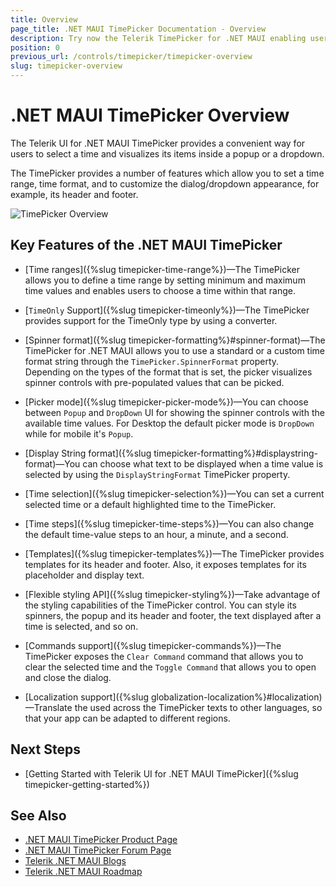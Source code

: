 ```yaml
---
title: Overview
page_title: .NET MAUI TimePicker Documentation - Overview
description: Try now the Telerik TimePicker for .NET MAUI enabling users to select a time and visualizing its items inside a popup or a dropdown.
position: 0
previous_url: /controls/timepicker/timepicker-overview
slug: timepicker-overview
---
```


# .NET MAUI TimePicker Overview

The Telerik UI for .NET MAUI TimePicker provides a convenient way for users to select a time and visualizes its items inside a popup or a dropdown.

The TimePicker provides a number of features which allow you to set a time range, time format, and to customize the dialog/dropdown appearance, for example, its header and footer.  

![TimePicker Overview](images/time_picker_overview.png)

## Key Features of the .NET MAUI TimePicker

* [Time ranges]({%slug timepicker-time-range%})&mdash;The TimePicker allows you to define a time range by setting minimum and maximum time values and enables users to choose a time within that range.

* [`TimeOnly` Support]({%slug timepicker-timeonly%})&mdash;The TimePicker provides support for the TimeOnly type by using a converter.

* [Spinner format]({%slug timepicker-formatting%}#spinner-format)&mdash;The TimePicker for .NET MAUI allows you to use a standard or a custom time format string through the `TimePicker.SpinnerFormat` property. Depending on the types of the format that is set, the picker visualizes spinner controls with pre-populated values that can be picked.

* [Picker mode]({%slug timepicker-picker-mode%})&mdash;You can choose between `Popup` and `DropDown` UI for showing the spinner controls with the available time values. For Desktop the default picker mode is `DropDown` while for mobile it's `Popup`.

* [Display String format]({%slug timepicker-formatting%}#displaystring-format)&mdash;You can choose what text to be displayed when a time value is selected by using the `DisplayStringFormat` TimePicker property.

* [Time selection]({%slug timepicker-selection%})&mdash;You can set a current selected time or a default highlighted time to the TimePicker.

* [Time steps]({%slug timepicker-time-steps%})&mdash;You can also change the default time-value steps to an hour, a minute, and a second.

* [Templates]({%slug timepicker-templates%})&mdash;The TimePicker provides templates for its header and footer. Also, it exposes templates for its placeholder and display text.

* [Flexible styling API]({%slug timepicker-styling%})&mdash;Take advantage of the styling capabilities of the TimePicker control. You can style its spinners, the popup and its header and footer, the text displayed after a time is selected, and so on.

* [Commands support]({%slug timepicker-commands%})&mdash;The TimePicker exposes the `Clear Command` command that allows you to clear the selected time and the `Toggle Command` that allows you to open and close the dialog.

* [Localization support]({%slug globalization-localization%}#localization)&mdash;Translate the used across the TimePicker texts to other languages, so that your app can be adapted to different regions.

## Next Steps

- [Getting Started with Telerik UI for .NET MAUI TimePicker]({%slug timepicker-getting-started%})

 
## See Also

- [.NET MAUI TimePicker Product Page](https://www.telerik.com/maui-ui/timepicker)
- [.NET MAUI TimePicker Forum Page](https://www.telerik.com/forums/maui?tagId=1850)
- [Telerik .NET MAUI Blogs](https://www.telerik.com/blogs/mobile-net-maui)
- [Telerik .NET MAUI Roadmap](https://www.telerik.com/support/whats-new/maui-ui/roadmap)
